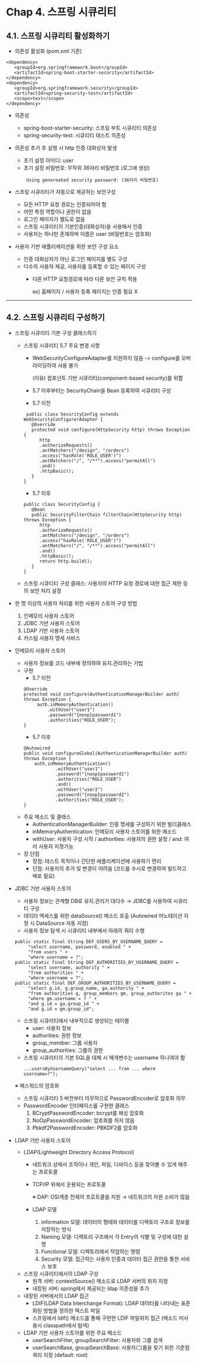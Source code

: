 # Chap 4. 스프링 시큐리티
## 4.1. 스프링 시큐리티 활성화하기
 * 의존성 활성화 (pom.xml 기준)
 ```
 <dependency>
	<groupId>org.springframework.boot</groupId>
	<artifactId>spring-boot-starter-security</artifactId>
 </dependency>
 <dependency>
	<groupId>org.springframework.security</groupId>
	<artifactId>spring-security-test</artifactId>
	<scope>test</scope>
 </dependency>
 ```
 * 의존성
   * spring-boot-starter-security: 스프링 부트 시큐리티 의존성
   * spring-security-test: 시큐리티 테스트 의존성
 
 * 의존성 추가 후 실행 시 http 인증 대화상자 발생
   * 초기 설정 아이디: user
   * 초기 설정 비밀번호: 무작위 36자리 비밀번호 (로그에 생성)
     ```
      Using genereated security password: (36자리 비밀번호)
     ```
 * 스프링 시큐리티가 자동으로 제공하는 보안구성
   * 모든 HTTP 요청 경로는 인증되어야 함
   * 어떤 특정 역할이나 권한이 없음
   * 로그인 페이지가 별도로 없음
   * 스프링 시큐리티의 기본인증(대화상자)을 사용해서 인증
   * 사용자는 하나만 존재하며 이름은 user (비밀번호는 암호화)
 
 * 사용자 기반 애플리케이션을 위한 보안 구성 요소
   * 인증 대화상자가 아닌 로그인 페이지를 별도 구성
   * 다수의 사용자 제공, 사용자를 등록할 수 있는 페이지 구성
     * 다른 HTTP 요청경로에 따라 다른 보안 규칙 적용
        
       ex) 홈페이지 / 사용자 등록 페이지는 인증 필요 X
***
## 4.2. 스프링 시큐리티 구성하기
 * 스프링 시큐리티 기본 구성 클래스하기
   * 스프링 시큐리티 5.7 주요 변경 사항
     * WebSecurityConfigureAdapter를 지원하지 않음 -> configure를 오버라이딩하여 사용 불가
       
       (이유) 컴포넌트 기반 시큐리티(component-based security)를 위함
       
     * 5.7 이후부터는 SecurityChain을 Bean 등록하여 시큐리티 구성
     * 5.7 이전
     ```
      public class SecurityConfig extends WebSecurityConfigurerAdapter {
        @Override
        protected void configure(HttpSecurity http) throws Exception {
           http
           .authorizeRequests()
           .antMatchers("/design", "/orders")
           .access("hasRole('ROLE_USER')")
           .antMatchers("/", "/**").access("permitAll")
           .and()
           .httpBasic();
        }
     }
     ```
     * 5.7 이후
     ```
     public class SecurityConfig {
        @Bean
        public SecurityFilterChain filterChain(HttpSecurity http) throws Exception {
           http
           .authorizeRequests()
           .antMatchers("/design", "/orders")
           .access("hasRole('ROLE_USER')")
           .antMatchers("/", "/**").access("permitAll")
           .and()
           .httpBasic();
           return http.build();
        }
     }
     ```
   * 스프링 시큐티티 구성 클래스: 사용자의 HTTP 요청 경로에 대한 접근 제한 등의 보안 처리 설정
 * 한 명 이상의 사용자 처리를 위한 사용자 스토어 구성 방법
    1) 인메모리 사용자 스토어
    2) JDBC 기반 사용자 스토어
    3) LDAP 기반 사용자 스토어
    4) 커스텀 사용자 명세 서비스

 * 인메모리 사용자 스토어
   * 사용자 정보를 코드 내부에 정의하여 유지.관리하는 기법
   * 구현
     * 5.7 이전
     ```
     @Override
     protected void configure(AuthenticationManagerBuilder auth) throws Exception {
          auth.inMemoryAuthentication()
              .withUser("user1")
              .password("{noop}password1")
              .authorities("ROLE_USER");
     }
     ```
     * 5.7 이후
     ```
     @Autowired
     public void configureGlobal(AuthenticationManagerBuilder auth) throws Exception {
         auth.inMemoryAuthentication()
                 .withUser("user1")
                 .password("{noop}password1")
                 .authorities("ROLE_USER")
                 .and()
                 .withUser("user2")
                 .password("{noop}password2")
                 .authorities("ROLE_USER");
     }
     ```
   * 주요 메소드 및 클래스
     * AuthenticationManagerBuilder: 인증 명세를 구성하기 위한 빌더클래스
     * inMemoryAuthentication: 인메모리 사용자 스토어를 위한 메소드
     * withUser: 사용자 구성 시작 / authorities: 사용자의 권한 설정 / and: 여러 사용자 지정가능
   * 장.단점
     * 장점: 테스트 목적이나 간단한 애플리케이션에 사용하기 편리
     * 단점: 사용자의 추가 및 변경이 어려움 (코드를 수시로 변경하여 빌드하고 배포 필요)
 
 * JDBC 기반 사용자 스토어
   * 사용자 정보는 관계형 DB로 유지.관리가 대다수 → JDBC를 사용하여 시큐리티 구성
   * 데이터 엑세스를 위한 dataSource() 메소드 호출 (Autowired 어노테이션 지정 시 DataSource 자동 지정)
   * 사용자 정보 탐색 시 시큐리티 내부에서 아래의 쿼리 수행
   ```
   public static final String DEF_USERS_BY_USERNAME_QUERY = 
        "select username, password, enabled " +
        "from users " +
        "where username = ?";
   public static final String DEF_AUTHORITIES_BY_USERNAME_QUERY =
        "select username, authority " +
        "from authorities " +
        "where username = ?";
   public static final DEF_GROUP_AUTHORITIES_BY_USERNAME_QUERY =
        "select g.id, g.group_name, ga.authority " +
        "from authorities g, group_members gm, group_authorites ga " +
        "where gm.username = ? " +
        "and g.id = ga.group_id " +
        "and g.id = gm.group_id";
   ```
   * 스프링 시큐리티에서 내부적으로 생성되는 테이블
     * user: 사용자 정보
     * authorities: 권한 정보
     * group_member: 그룹 사용자
     * group_authorities: 그룹의 권한
   * 스프링 시큐리티의 기본 SQL을 대체 시 매개변수는 username 하나여야 함
     ```
     ...usersByUsernameQuery("select ... from ... where username=?");
     ```
   ※ 패스워드의 암호화
     * 스프링 시큐리티 5 버전부터 의무적으로 PasswordEncoder로 암호화 의무
     * PasswordEncoder 인터페이스를 구현한 클래스
       1) BCryptPasswordEncoder: bcrypt를 해싱 암호화
       2) NoOpPasswordEncoder: 암호화를 하지 않음
       3) Pbkdf2PasswordEncoder: PBKDF2를 암호화
 * LDAP 기반 사용자 스토어
   * LDAP(Lightweight Directory Access Protocol)
     * 네트워크 상에서 조직이나 개인, 파일, 디바이스 등을 찾아볼 수 있게 해주는 프로토콜
     * TCP/IP 위에서 운용되는 프로토콜
       
       ※ DAP: OSI계층 전체의 프로토콜을 지원 → 네트워크의 자원 소비가 많음
     * LDAP 모델
       1) information 모델: 데이터의 형태와 데이터를 디렉토리 구조로 정보를 저장하는 방식
       2) Naming 모델: 디렉토리 구조에서 각 Entry의 식별 및 구성에 대한 설명
       3) Functional 모델: 디렉토리에서 작업하는 명령
       4) Security 모델: 접근하는 사용자 인증과 데이터 접근 권한을 통한 서비스 보호
   * 스프링 시큐리티에서의 LDAP 구성
     * 원격 서버: contextSource() 메소드로 LDAP 서버의 위치 지정
     * 내장된 서버: spring에서 제공되는 ldap 의존성을 추가
   * 내장된 서버에서의 LDAP 접근
     * LDIF(LDAP Data Interchange Format): LDAP 데이터를 나타내는 표준화된 방법을 정의한 텍스트 파일
     * 스프링에서 ldif() 메소드를 통해 구현한 LDIF 파일위치 접근 (메소드 미사용시 classpath에서 탐색)
   * LDAP 기반 사용자 스토어를 위한 주요 메소드
     * userSearchFilter, groupSearchFilter: 사용자와 그룹 검색
     * userSearchBase, groupSearchBase: 사용자/그룹을 찾기 위한 기준점 쿼리 지정 (default: root)